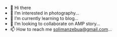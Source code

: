 - 👀 Hi there
- 👀 I’m interested in photography...
- 🌱 I’m currently learning to blog...
- 💞️ I’m looking to collaborate on AMP story...
- 📫 How to reach me solimanzebua@gmail.com...

<!---
zebua-82/zebua-82 is a ✨ special ✨ repository because its `README.md` (this file) appears on your GitHub profile.
You can click the Preview link to take a look at your changes.
--->
